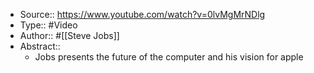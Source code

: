 - Source:: https://www.youtube.com/watch?v=0lvMgMrNDlg
- Type:: #Video
- Author:: #[[Steve Jobs]]
- Abstract::
    - Jobs presents the future of the computer and his vision for apple
